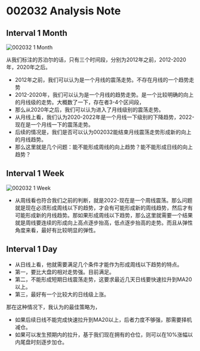 # 002032 Analysis Note

## Interval 1 Month

![002032 1 Month](https://www.tradingview.com/x/IbFBC9tR/)

从我们标注的苏泊尔的话，只有三个时间段，分别为2012年之前，2012-2020年，2020年之后。

- 2012年之前，我们可以认为是一个月线的震荡走势。不存在月线的一个趋势走势
- 2012-2020年，我们可以认为是一个月线的趋势走势。是一个比较明确的向上的月线级的走势。大概数了一下，存在者3-4个区间段，
- 那么从2020年之后，我们可以认为进入了月线级别的震荡走势。
- 从月线上看，我们认为2020-2022年是一个月线一下级别的下降趋势，2022-现在是一个月线一下的震荡走势。
- 后续的情况是，我们是否可以认为002032能结束月线震荡走势形成新的向上的月线趋势。
- 那么这里就是几个问题：能不能形成周线的向上趋势？能不能形成日线的向上趋势？

## Interval 1 Week

![002032 1 Week](https://www.tradingview.com/x/mcwiW6WL/)

- 从周线看也符合我们之前的判断，就是2022-现在是一个周线震荡。那么问题就是现在必须形成周线以下的趋势，才会有可能形成新的周线趋势，然后才有可能形成新的月线趋势。那如果形成周线以下趋势，那么这里就需要一个结果就是周线要连续的形成向上高点逐步抬高，低点逐步抬高的走势。而且从弹性角度来看，最好有比较明显的弹性。

## Interval 1 Day

- 从日线上看，他就需要满足几个条件才能作为形成周线以下趋势的特点。
- 第一，要比大盘的相对走势强。目前满足。
- 第二，不能形成短期日线震荡走势，这要求最近几天日线要快速拉升到MA20以上。
- 第三，最好有一个比较大的日线级上涨。

那在这种情况下，我认为的最佳策略为，

- 如果后续日线不能完成快速拉升到MA20以上，后者力度不够强，那需要择机减仓。
- 如果可以发生预期内的拉升，基于我们现在拥有的仓位，则可以在10%涨幅以内尾盘时刻逐步加仓。